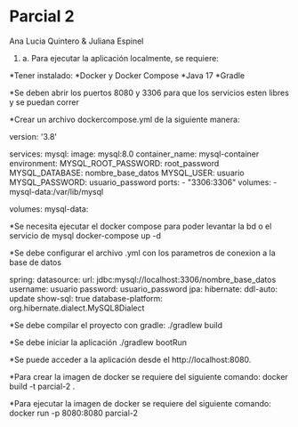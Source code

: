 # Parcial 2

Ana Lucia Quintero & Juliana Espinel

1) a. Para ejecutar la aplicación localmente, se requiere:

*Tener instalado:
*Docker y Docker Compose 
*Java 17
*Gradle


*Se deben abrir los puertos 8080 y 3306 para que los servicios esten libres y se puedan correr

*Crear un archivo dockercompose.yml de la siguiente manera:

version: '3.8'

services:
  mysql:
    image: mysql:8.0
    container_name: mysql-container
    environment:
      MYSQL_ROOT_PASSWORD: root_password
      MYSQL_DATABASE: nombre_base_datos
      MYSQL_USER: usuario
      MYSQL_PASSWORD: usuario_password
    ports:
      - "3306:3306"
    volumes:
      - mysql-data:/var/lib/mysql

volumes:
  mysql-data:

*Se necesita ejecutar el docker compose para poder levantar la bd o el servicio de mysql
docker-compose up -d

*Se debe configurar el archivo .yml con los parametros de conexion a la base de datos

spring:
  datasource:
    url: jdbc:mysql://localhost:3306/nombre_base_datos
    username: usuario
    password: usuario_password
  jpa:
    hibernate:
      ddl-auto: update
    show-sql: true
    database-platform: org.hibernate.dialect.MySQL8Dialect

*Se debe compilar el proyecto con gradle:
./gradlew build

*Se debe iniciar la aplicación 
./gradlew bootRun

*Se puede acceder a la aplicación desde el http://localhost:8080.

*Para crear la imagen de docker se requiere del siguiente comando:
docker build -t parcial-2 .

*Para ejecutar la imagen de docker se requiere del siguiente comando:
docker run -p 8080:8080 parcial-2








